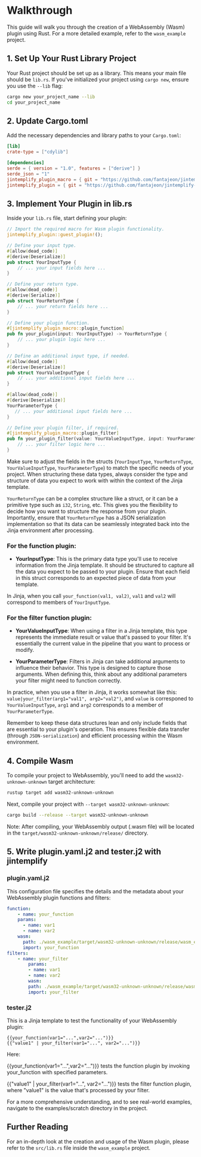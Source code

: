 # Walkthrough

This guide will walk you through the creation of a WebAssembly (Wasm) plugin using Rust. For a more detailed example, refer to the `wasm_example` project.

## 1. Set Up Your Rust Library Project

Your Rust project should be set up as a library. This means your main file should be `lib.rs`. If you've initialized your project using `cargo new`, ensure you use the `--lib` flag:

```bash
cargo new your_project_name --lib
cd your_project_name
```

## 2. Update Cargo.toml

Add the necessary dependencies and library paths to your `Cargo.toml`:

```toml
[lib]
crate-type = ["cdylib"]

[dependencies]
serde = { version = "1.0", features = ["derive"] }
serde_json = "1"
jintemplify_plugin_macro = { git = "https://github.com/fantajeon/jintemplify-plugin", package = "jintemplify_plugin_macro", version = "*" }
jintemplify_plugin = { git = "https://github.com/fantajeon/jintemplify-plugin", package = "jintemplify_plugin", version = "*" }

```

## 3. Implement Your Plugin in lib.rs

Inside your `lib.rs` file, start defining your plugin:

```rust
// Import the required macro for Wasm plugin functionality.
jintemplify_plugin::guest_plugin!();

// Define your input type.
#[allow(dead_code)]
#[derive(Deserialize)]
pub struct YourInputType {
    // ... your input fields here ...
}

// Define your return type.
#[allow(dead_code)]
#[derive(Serialize)]
pub struct YourReturnType {
    // ... your return fields here ...
}

// Define your plugin function.
#[jintemplify_plugin_macro::plugin_function]
pub fn your_plugin(input: YourInputType) -> YourReturnType {
    // ... your plugin logic here ...
}

// Define an additional input type, if needed.
#[allow(dead_code)]
#[derive(Deserialize)]
pub struct YourValueInputType {
    // ... your additional input fields here ...
}

#[allow(dead_code)]
#[derive(Deserialize)]
YourParameterType {
   // ... your additional input fields here ...
}

// Define your plugin filter, if required.
#[jintemplify_plugin_macro::plugin_filter]
pub fn your_plugin_filter(value: YourValueInputType, input: YourParameterType) -> YourReturnType {
    // ... your filter logic here ...
}

```

Make sure to adjust the fields in the structs (`YourInputType`, `YourReturnType`, `YourValueInputType`, `YourParameterType`) to match the specific needs of your project. When structuring these data types, always consider the type and structure of data you expect to work with within the context of the Jinja template.

`YourReturnType` can be a complex structure like a struct, or it can be a primitive type such as `i32`, `String`, etc. This gives you the flexibility to decide how you want to structure the response from your plugin. Importantly, ensure that `YourReturnType` has a JSON serialization implementation so that its data can be seamlessly integrated back into the Jinja environment after processing.

### For the function plugin:

- **YourInputType**: This is the primary data type you'll use to receive information from the Jinja template. It should be structured to capture all the data you expect to be passed to your plugin. Ensure that each field in this struct corresponds to an expected piece of data from your template.

In Jinja, when you call `your_function(val1, val2)`, `val1` and `val2` will correspond to members of `YourInputType`.

### For the filter function plugin:

- **YourValueInputType**: When using a filter in a Jinja template, this type represents the immediate result or value that's passed to your filter. It's essentially the current value in the pipeline that you want to process or modify.

- **YourParameterType**: Filters in Jinja can take additional arguments to influence their behavior. This type is designed to capture those arguments. When defining this, think about any additional parameters your filter might need to function correctly.

In practice, when you use a filter in Jinja, it works somewhat like this: `value|your_filter(arg1="val1", arg2="val2")`, and `value` is corresponed to `YourValueInputType`, `arg1` and `arg2` corresponds to a member of `YourParameterType`.

Remember to keep these data structures lean and only include fields that are essential to your plugin's operation. This ensures flexible data transfer (through `JSON-serialization`) and efficient processing within the Wasm environment.

## 4. Compile Wasm

To compile your project to WebAssembly, you'll need to add the `wasm32-unknown-unknown` target architecture:

```bash
rustup target add wasm32-unknown-unknown
```

Next, compile your project with `--target wasm32-unknown-unknown`:

```bash
cargo build --release --target wasm32-unknown-unknown
```

Note: After compiling, your WebAssembly output (.wasm file) will be located in the `target/wasm32-unknown-unknown/release/` directory.

## 5. Write plugin.yaml.j2 and tester.j2 with jintemplify

### plugin.yaml.j2

This configuration file specifies the details and the metadata about your WebAssembly plugin functions and filters:

```yaml
function:
    - name: your_function
    params:
      - name: var1
      - name: var2
    wasm:
      path: ./wasm_example/target/wasm32-unknown-unknown/release/wasm_example.wasm
      import: your_function
filters:
    - name: your_filter
        params:
        - name: var1
        - name: var2
        wasm:
        path: ./wasm_example/target/wasm32-unknown-unknown/release/wasm_example.wasm
        import: your_filter
```

### tester.j2

This is a Jinja template to test the functionality of your WebAssembly plugin:

```jinja
{{your_function(var1="...",var2="...")}}
{{"value1" | your_filter(var1="...", var2="...")}}
```

Here:

{{your_function(var1="...",var2="...")}} tests the function plugin by invoking your_function with specified parameters.

{{"value1" | your_filter(var1="...", var2="...")}} tests the filter function plugin, where "value1" is the value that's processed by your filter.

For a more comprehensive understanding, and to see real-world examples, navigate to the examples/scratch directory in the project.

## Further Reading

For an in-depth look at the creation and usage of the Wasm plugin, please refer to the `src/lib.rs` file inside the `wasm_example` project.

